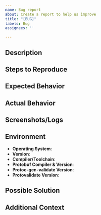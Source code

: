 ```yaml
---
name: Bug report
about: Create a report to help us improve
title: "[BUG]"
labels: Bug
assignees: ''

---
```


## Description
<!--Provide a clear and concise description of the bug. Be specific and include any relevant information about the issue, such as what you were trying to accomplish, what the expected behavior was, and how the actual behavior differed.-->

## Steps to Reproduce
<!--
1. First step to reproduce the bug
2. Second step to reproduce the bug
3. Third step to reproduce the bug
... additional steps as needed 
-->

## Expected Behavior

<!--Describe what you expected to happen when following the steps to reproduce the bug.-->

## Actual Behavior

<!--Describe what actually happened instead of the expected behavior.-->

## Screenshots/Logs

<!--If applicable, add screenshots and/or log files to help explain the bug.-->

## Environment

- **Operating System**: <!--[e.g., macOS, Windows, Linux]-->
- **Version**: <!--[e.g., macOS 10.15.7, Windows 10, Ubuntu 20.04]-->
- **Compiler/Toolchain**: <!--[e.g., GCC 9.3.0, Clang 10.0.0]-->
- **Protobuf Compiler & Version**: <!--[e.g. buf v1.17.0, protoc 3.17.3]-->
- **Protoc-gen-validate Version**: <!--[if applicable, e.g., v0.6.1]-->
- **Protovalidate Version**: <!--[if applicable, e.g., v1.0.2]-->

## Possible Solution
<!--If you have any suggestions on how the bug could be fixed or have identified the source of the problem, please provide your insights here.-->

## Additional Context
<!--Any other information, context, or relevant details that could be helpful for understanding and resolving the bug.-->

<!--Please make sure to provide as much information as possible to help the maintainers diagnose and fix the issue.-->
